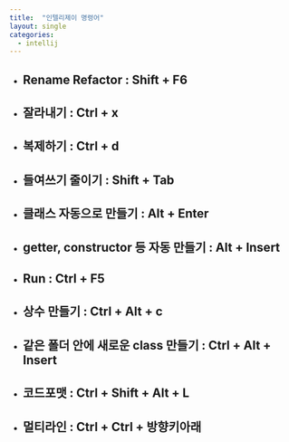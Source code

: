 ```yaml
---
title:  "인텔리제이 명령어"
layout: single
categories:
  - intellij
---
```

 
- ## **Rename Refactor : Shift + F6**
- ## 잘라내기 : Ctrl + x
- ## 복제하기 : Ctrl + d
- ## 들여쓰기 줄이기 : Shift + Tab
- ## 클래스 자동으로 만들기 : Alt + Enter
- ## getter, constructor 등 자동 만들기 : Alt + Insert
- ## Run : Ctrl + F5
- ## 상수 만들기 : Ctrl + Alt + c
- ## 같은 폴더 안에 새로운 class 만들기 : Ctrl + Alt + Insert
- ## **코드포맷 : Ctrl + Shift + Alt + L**
- ## 멀티라인 : Ctrl + Ctrl + 방향키아래